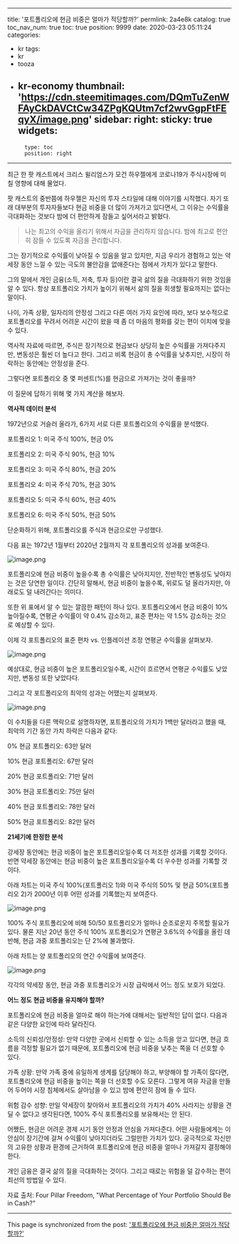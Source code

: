 
---
title: '포트폴리오에 현금 비중은 얼마가 적당할까?'
permlink: 2a4e8k
catalog: true
toc_nav_num: true
toc: true
position: 9999
date: 2020-03-23 05:11:24
categories:
- kr
tags:
- kr
- tooza
- kr-economy
thumbnail: 'https://cdn.steemitimages.com/DQmTuZenWFAyCkDAVCtCw34ZPgKQUtm7cf2wvGgpFtFEqyX/image.png'
sidebar:
    right:
        sticky: true
widgets:
    -
        type: toc
        position: right
---


최근 한 팟 캐스트에서 크리스 윌리엄스가 모건 하우젤에게 코로나19가 주식시장에 미칠 영향에 대해 물었다.


팟 캐스트의 중반쯤에 하우젤은 자신의 투자 스타일에 대해 이야기를 시작했다. 자기 또래 대부분의 투자자들보다 현금 비중을 더 많이 가져가고 있다면서, 그 이유는 수익률을 극대화하는 것보다 밤에 더 편안하게 잠들고 싶어서라고 밝혔다.


>나는 최고의 수익을 올리기 위해서 자금을 관리하지 않습니다. 밤에 최고로 편안히 잠들 수 있도록 자금을 관리합니다.


그는 장기적으로 수익률이 낮아질 수 있음을 알고 있지만, 지금 우리가 경험하고 있는 약세장 동안 느낄 수 있는 극도의 불안감을 없애준다는 점에서 가치가 있다고 말한다.


그의 말에서 개인 금융(소득, 저축, 투자 등)이란 결국 삶의 질을 극대화하기 위한 것임을 알 수 있다. 항상 포트폴리오 가치가 높이기 위해서 삶의 질을 희생할 필요까지는 없다는 말이다.


나이, 가족 상황, 일자리의 안정성 그리고 다른 여러 가지 요인에 따라, 보다 보수적으로 포트폴리오를 꾸려서 어려운 시간이 왔을 때 좀 더 마음의 평화를 갖는 편이 이치에 맞을 수 있다.


역사적 자료에 따르면, 주식은 장기적으로 현금보다 상당히 높은 수익률을 가져다주지만, 변동성은 훨씬 더 높다고 한다. 그리고 비록 현금이 총 수익률을 낮추지만, 시장이 하락하는 동안에는 안정성을 준다.


그렇다면 포트폴리오 중 몇 퍼센트(%)를 현금으로 가져가는 것이 좋을까?


이 질문에 답하기 위해 몇 가지 계산을 해보자.


**역사적 데이터 분석**


1972년으로 거슬러 올라가, 6가지 서로 다른 포트폴리오의 수익률을 분석했다.


포트폴리오 1: 미국 주식 100%, 현금 0%


포트폴리오 2: 미국 주식 90%, 현금 10%


포트폴리오 3: 미국 주식 80%, 현금 20%


포트폴리오 4: 미국 주식 70%, 현금 30%


포트폴리오 5: 미국 주식 60%, 현금 40%


포트폴리오 6: 미국 주식 50%, 현금 50%


단순화하기 위해, 포트폴리오를 주식과 현금으로만 구성했다.


다음 표는 1972년 1월부터 2020년 2월까지 각 포트폴리오의 성과를 보여준다.



![image.png](https://cdn.steemitimages.com/DQmTuZenWFAyCkDAVCtCw34ZPgKQUtm7cf2wvGgpFtFEqyX/image.png)



포트폴리오에 현금 비중이 높을수록 총 수익률은 낮아지지만, 전반적인 변동성도 낮아지는 것은 당연한 일이다. 간단히 말해서, 현금 비중이 높을수록, 위로도 덜 올라가지만, 아래로도 덜 내려간다는 의미다.


또한 위 표에서 알 수 있는 깔끔한 패턴이 하나 있다. 포트폴리오에서 현금 비중이 10% 높아질수록, 연평균 수익률이 약 0.4% 감소하고, 표준 편차는 약 1.5% 감소하는 것으로 예상할 수 있다.


이제 각 포트폴리오의 표준 편차 vs. 인플레이션 조정 연평균 수익률을 살펴보자.



![image.png](https://cdn.steemitimages.com/DQmWZwmx1Fjbqo5ECVHx7WKJLW1E2MVkXLtBD9yusadUGfp/image.png)



예상대로, 현금 비중이 높은 포트폴리오일수록, 시간이 흐르면서 연평균 수익률도 낮았지만, 변동성 또한 낮았다다.


그리고 각 포트폴리오의 최악의 성과는 어땠는지 살펴보자.



![image.png](https://cdn.steemitimages.com/DQmZxHNhsmnUdpr6VQ5aWd4k9js5AJAqspTNv3ztYE7f8Ud/image.png)



이 수치들을 다른 맥락으로 설명하자면, 포트폴리오의 가치가 1백만 달러라고 했을 때, 최악의 기간 동안 가치 하락은 다음과 같다:


0% 현금 포트폴리오: 63만 달러

10% 현금 포트폴리오: 67만 달러

20% 현금 포트폴리오: 71만 달러

30% 현금 포트폴리오: 75만 달러

40% 현금 포트폴리오: 78만 달러

50% 현금 포트폴리오: 82만 달러


**21세기에 한정한 분석**


강세장 동안에는 현금 비중이 높은 포트폴리오일수록 더 저조한 성과를 기록할 것이다. 반면 약세장 동안에는 현금 비중이 높은 포트폴리오일수록 더 우수한 성과를 기록할 것이다.


아래 차트는 미국 주식 100%(포트폴리오 1)와 미국 주식의 50% 및 현금 50%(포트폴리오 2)가 2000년 이후 어떤 성과를 기록했는지 보여준다.



![image.png](https://cdn.steemitimages.com/DQmcLVj3vgz1NqsNZTvXKYcETSrLXyWN7L3vqLgt3DnU6Bf/image.png)



100% 주식 포트폴리오에 비해 50/50 포트폴리오가 얼마나 순조로운지 주목할 필요가 있다. 물론 지난 20년 동안 주식 100% 포트폴리오가 연평균 3.6%의 수익률을 올린 데 반해, 현금 과중 포트폴리오는 단 2%에 불과했다.


아래 차트는 양 포트폴리오의 연간 수익률에 보여준다.



![image.png](https://cdn.steemitimages.com/DQmcdsJSj7uueCtwHSoQyVfUf6hERYEhD3jSSzZkcwq5eZF/image.png)



각각의 약세장 동안, 현금 과중 포트폴리오가 시장 급락에서 어느 정도 보호가 되었다.


**어느 정도 현금 비중을 유지해야 할까?**


포트폴리오에 현금 비중을 얼마로 해야 하는가에 대해서는 일반적인 답이 없다. 다음과 같은 다양한 요인에 따라 달라진다.


소득의 신뢰성/안정성: 만약 다양한 곳에서 신뢰할 수 있는 소득을 얻고 있다면, 현금 흐름을 걱정할 필요가 없기 때문에, 포트폴리오에 현금 비중을 낮추는 쪽을 더 선호할 수 있다.


가족 상황: 만약 가족 중에 유일하게 생계를 담당해야 하고, 부양해야 할 가족이 많다면, 포트폴리오에 현금 비중을 높이는 쪽을 더 선호할 수도 모른다. 그렇게 여유 자금을 만들어 두어야 시장 침체에서도 살아남을 수 있고 밤에 편안히 잠에 들 수 있다.


위험 감수 성향: 만일 약세장이 찾아와서 포트폴리오의 가치가 40% 사라지는 상황을 견딜 수 없다고 생각된다면, 100% 주식 포트폴리오를 보유해서는 안 된다.


어쨌든, 현금은 어려운 경제 시기 동안 안정과 안심을 가져다준다. 어떤 사람들에게는 이 안심이 장기간에 걸쳐 수익률이 낮아지더라도 그럴만한 가치가 있다. 궁극적으로 자신만의 고유한 상황과 환경에 근거하여 포트폴리오에 현금 비중을 얼마나 가져갈지 결정해야 한다.


개인 금융은 결국 삶의 질을 극대화하는 것이다. 그리고 때로는 위험을 덜 감수하는 편이 최선의 방법일 수 있다.


자료 출처: Four Pillar Freedom, "What Percentage of Your Portfolio Should Be in Cash?"

- - -

This page is synchronized from the post: ['포트폴리오에 현금 비중은 얼마가 적당할까?'](https://steemit.com/@pius.pius/2a4e8k)
